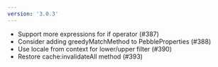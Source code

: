 ```yaml
---
version: '3.0.3'
---
```


- Support more expressions for if operator (#387)
- Consider adding greedyMatchMethod to PebbleProperties (#388)
- Use locale from context for lower/upper filter (#390)
- Restore cache:invalidateAll method (#393)
